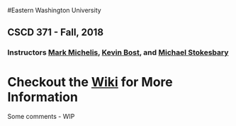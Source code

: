 #Eastern Washington University
## CSCD 371 - Fall, 2018

### Instructors [Mark Michelis](https://github.com/MarkMichaelis), [Kevin Bost](https://github.com/Keboo), and [Michael Stokesbary](https://github.com/breaman)

# Checkout the [Wiki](https://github.com/IntelliTect-Samples/EWU-CSCD371-2018-Fall/wiki) for More Information

Some comments - WIP

